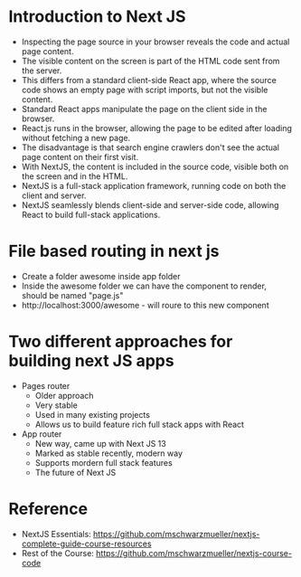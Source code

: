 # Introduction to Next JS

- Inspecting the page source in your browser reveals the code and actual page content.
- The visible content on the screen is part of the HTML code sent from the server.
- This differs from a standard client-side React app, where the source code shows an empty page with script imports, but not the visible content.
- Standard React apps manipulate the page on the client side in the browser.
- React.js runs in the browser, allowing the page to be edited after loading without fetching a new page.
- The disadvantage is that search engine crawlers don't see the actual page content on their first visit.
- With NextJS, the content is included in the source code, visible both on the screen and in the HTML.
- NextJS is a full-stack application framework, running code on both the client and server.
- NextJS seamlessly blends client-side and server-side code, allowing React to build full-stack applications.

# File based routing in next js
- Create a folder awesome inside app folder
- Inside the awesome folder we can have the component to render, should be named "page.js"
- http://localhost:3000/awesome - will roure to this new component

# Two different approaches for building next JS apps
- Pages router 
    * Older approach
    * Very stable
    * Used in many existing projects
    * Allows us to build feature rich full stack apps with React
- App router
    * New way, came up with Next JS 13
    * Marked as stable recently, modern way
    * Supports mordern full stack features
    * The future of Next JS


# Reference
- NextJS Essentials: https://github.com/mschwarzmueller/nextjs-complete-guide-course-resources
- Rest of the Course: https://github.com/mschwarzmueller/nextjs-course-code